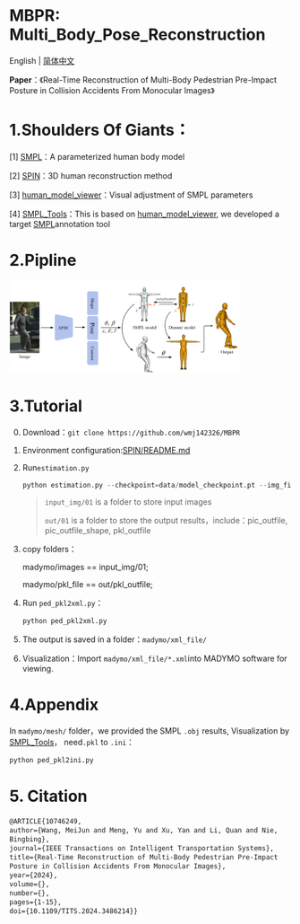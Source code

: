 # MBPR: Multi_Body_Pose_Reconstruction
English | [简体中文](README_CN.md)

**Paper**：《Real-Time Reconstruction of Multi-Body Pedestrian Pre-Impact Posture in Collision Accidents From Monocular Images》

# 1.Shoulders Of Giants：

[1] [SMPL](https://smpl.is.tue.mpg.de/)：A parameterized human body model

[2] [SPIN](https://www.seas.upenn.edu/~nkolot/projects/spin/)：3D human reconstruction method

[3] [human_model_viewer](https://github.com/Lemon-XQ/human_model_viewer)：Visual adjustment of SMPL parameters 

[4] [SMPL_Tools](https://github.com/wmj142326/SMPL_Tools)：This is based on [human_model_viewer](https://github.com/Lemon-XQ/human_model_viewer), we developed a target [SMPL](https://smpl.is.tue.mpg.de/)annotation tool

# 2.Pipline

<img src="README.assets/Fig1.png" style="zoom: 40%;" />

# 3.Tutorial

0. Download：`git clone https://github.com/wmj142326/MBPR`

1. Environment configuration:[SPIN/README.md](https://github.com/wmj142326/MBPR/tree/master/SPIN#readme)

2. Run`estimation.py`

   ```python
   python estimation.py --checkpoint=data/model_checkpoint.pt --img_file=input_img/01 --outfile=out/01
   ```
   
   > `input_img/01` is a folder to store input images
   > 
   > `out/01` is a folder to store the output results，include：pic_outfile, pic_outfile_shape, pkl_outfile

3. copy folders：

   madymo/images == input_img/01;

   madymo/pkl_file == out/pkl_outfile;


4. Run `ped_pkl2xml.py`：

   ```python
   python ped_pkl2xml.py
   ```

5. The output is saved in a folder：`madymo/xml_file/`

6.  Visualization：Import `madymo/xml_file/*.xml`into MADYMO software for viewing.

# 4.Appendix

In `madymo/mesh/` folder，we provided the SMPL `.obj` results, Visualization by [SMPL_Tools](https://github.com/wmj142326/SMPL_Tools)， need`.pkl` to `.ini`：
   ```python
python ped_pkl2ini.py
   ```
# 5. Citation
   ```
@ARTICLE{10746249,
  author={Wang, MeiJun and Meng, Yu and Xu, Yan and Li, Quan and Nie, Bingbing},
  journal={IEEE Transactions on Intelligent Transportation Systems}, 
  title={Real-Time Reconstruction of Multi-Body Pedestrian Pre-Impact Posture in Collision Accidents From Monocular Images}, 
  year={2024},
  volume={},
  number={},
  pages={1-15},
  doi={10.1109/TITS.2024.3486214}}
   ```